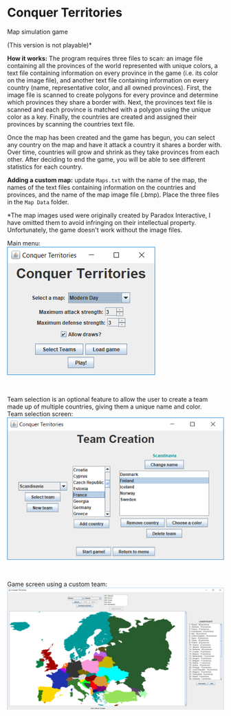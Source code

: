 # Conquer Territories
Map simulation game  

(This version is not playable)*

**How it works:**  The program requires three files to scan: an image file containing all the provinces of the world represented with unique colors, a text file containing information on every province in the game (i.e. its color on the image file), and another text file containing information on every country (name, representative color, and all owned provinces). First, the image file is scanned to create polygons for every province and determine which provinces they share a border with. Next, the provinces text file is scanned and each province is matched with a polygon using the unique color as a key. Finally, the countries are created and assigned their provinces by scanning the countries text file.  

Once the map has been created and the game has begun, you can select any country on the map and have it attack a country it shares a border with. Over time, countries will grow and shrink as they take provinces from each other. After deciding to end the game, you will be able to see different statistics for each country.  

**Adding a custom map:** update `Maps.txt` with the name of the map, the names of the text files containing information on the countries and provinces, and the name of the map image file (.bmp). Place the three files in the `Map Data` folder.  

*The map images used were originally created by Paradox Interactive, I have omitted them to avoid infringing on their intellectual property. Unfortunately, the game doesn't work without the image files.

Main menu:  
![MainMenu](https://github.com/DM126/Conquer-Territories/blob/master/sample%20images/mainMenu.png)

<br/>

Team selection is an optional feature to allow the user to create a team made up of multiple countries, giving them a unique name and color.  
Team selection screen:  
![TeamSelect](https://github.com/DM126/Conquer-Territories/blob/master/sample%20images/teamSelect.png)

<br/>

Game screen using a custom team:  
![SampleGame](https://github.com/DM126/Conquer-Territories/blob/master/sample%20images/sampleGame.png)

